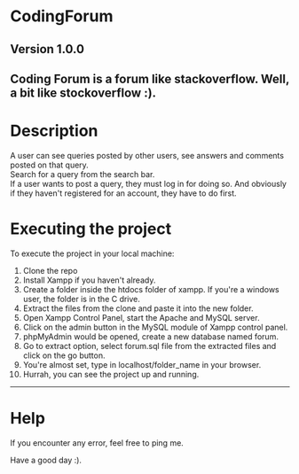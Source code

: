 # CodingForum

**Version 1.0.0**
---
Coding Forum is a forum like stackoverflow. Well, a bit like stockoverflow :).
----
# Description <br>
A user can see queries posted by other users, see answers and comments posted on that query. <br>
Search for a query from the search bar.<br>
If a user wants to post a query, they must log in for doing so. And obviously if they haven't registered for an account, they have to do first.

# Executing the project
To execute the project in your local machine:
1. Clone the repo
2. Install Xampp if you haven't already.
3. Create a folder inside the htdocs folder of xampp. If you're a windows user, the folder is in the C drive.
4. Extract the files from the clone and paste it into the new folder.
5. Open Xampp Control Panel, start the Apache and MySQL server.
6. Click on the admin button in the MySQL module of Xampp control panel.
7. phpMyAdmin would be opened, create a new database named forum.
8. Go to extract option, select forum.sql file from the extracted files and click on the go button.
9. You're almost set, type in localhost/folder_name in your browser.
10. Hurrah, you can see the project up and running.

---

# Help
If you encounter any error, feel free to ping me.

Have a good day :).
